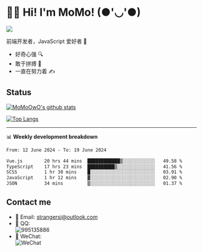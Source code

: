 # 👨‍🎓 Hi! I'm MoMo! (●'◡'●)

[![](https://img.shields.io/badge/-@MoMoOwO-%23181717?style=flat-square&logo=github)](https://github.com/MoMoOwO)

前端开发者，JavaScript 爱好者 💖
- 好奇心强 🔍
- 敢于拼搏 💪
- 一直在努力着 ✍

## Status

[![MoMoOwO's github stats](https://github-readme-stats.vercel.app/api?username=MoMoOwO&show_icons=true&theme=tokyonight)](https://github.com/MoMoOwO)

[![Top Langs](https://github-readme-stats.vercel.app/api/top-langs/?username=MoMoOwO&layout=compact&theme=tokyonight)](https://github.com/MoMoOwO)

---

📊 **Weekly development breakdown**

<!--START_SECTION:waka-->

```txt
From: 12 June 2024 - To: 19 June 2024

Vue.js        20 hrs 44 mins  ████████████▒░░░░░░░░░░░░   49.58 %
TypeScript    17 hrs 23 mins  ██████████▒░░░░░░░░░░░░░░   41.56 %
SCSS          1 hr 38 mins    █░░░░░░░░░░░░░░░░░░░░░░░░   03.91 %
JavaScript    1 hr 12 mins    ▓░░░░░░░░░░░░░░░░░░░░░░░░   02.90 %
JSON          34 mins         ▒░░░░░░░░░░░░░░░░░░░░░░░░   01.37 %
```

<!--END_SECTION:waka-->

## Contact me

- 📧 Email: strangersj@outlook.com
- 🐧 QQ:  
  ![995135886](https://i.loli.net/2020/11/27/Yx6eDSQi34Va5IA.jpg)
- 💭 WeChat:  
  ![WeChat](https://i.loli.net/2020/11/27/wWX6uVoIQqig5KP.jpg)
  
